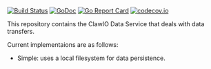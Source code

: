 [![Build Status](https://drone.io/github.com/clawio/data/status.png)](https://drone.io/github.com/clawio/data/latest)
[![GoDoc](https://godoc.org/github.com/clawio/data?status.svg)](https://godoc.org/github.com/clawio/data)
[![Go Report Card](https://goreportcard.com/badge/github.com/clawio/data)](https://goreportcard.com/report/github.com/clawio/data)
[![codecov.io](https://codecov.io/github/clawio/data/coverage.svg?branch=master)](https://codecov.io/github/clawio/data?branch=master)

This repository contains the ClawIO Data Service that deals with data transfers.

Current implementaions are as follows:

* Simple: uses a local filesystem for data persistence.
